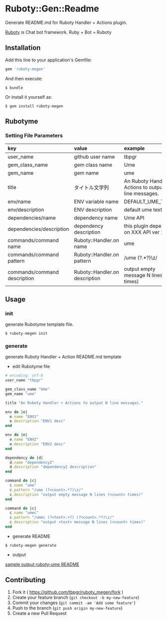 # Ruboty::Gen::Readme

Generate README.md for Ruboty Handler + Actions plugin.

[Ruboty](https://github.com/r7kamura/ruboty) is Chat bot framework. Ruby + Bot = Ruboty

## Installation

Add this line to your application's Gemfile:

```ruby
gem 'ruboty-megen'
```

And then execute:

    $ bundle

Or install it yourself as:

    $ gem install ruboty-megen

## Rubotyme
### Setting File Parameters

|key|value|example|
|:--|:--|:--|
|user_name|github user name|tbpgr|
|gem_class_name|gem class name|Ume|
|gem_name|gem name|ume|
|title|タイトル文字列|An Ruboty Handler + Actions to output N line messages.|
|env/name|ENV variable name|DEFAULT_UME_TEXT|
|env/description|ENV description|default ume text|
|dependencies/name|dependency name|Ume API|
|dependencies/description|dependency description|this plugin depend on XXX API ver 1.2.3|
|commands/command name|Ruboty::Handler.on name|ume|
|commands/command pattern|Ruboty::Handler.on pattern|/ume (?<count>.*?)\z/  |
|commands/command description|Ruboty::Handler.on description|output empty message N lines (<count> times)|

## Usage
### init
generate Rubotyme template file.

~~~
$ ruboty-megen init
~~~

### generate
generate Ruboty Handler + Action README.md template

* edit Rubotyme file

~~~ruby
# encoding: utf-8
user_name "tbpgr"

gem_class_name "Ume"
gem_name "ume"

title "An Ruboty Handler + Actions to output N line messages."

env do |e|
  e.name "ENV1"
  e.description "ENV1 desc"
end

env do |e|
  e.name "ENV2"
  e.description "ENV2 desc"
end

dependency do |d|
  d.name "dependency2"
  d.description "dependency2 description"
end

command do |c|
  c.name "ume"
  c.pattern "/ume (?<count>.*?)\z/"
  c.description "output empty message N lines (<count> times)"
end

command do |c|
  c.name "umec"
  c.pattern "/umec (?<text>.+?) (?<count>.*?)\z/"
  c.description "output <text> message N lines (<count> times)"
end
~~~

* generate README

~~~
$ ruboty-megen generate
~~~

* output

[sample output ruboty-ume README](./sample/README.md)

## Contributing

1. Fork it ( https://github.com/tbpgr/ruboty_megen/fork )
2. Create your feature branch (`git checkout -b my-new-feature`)
3. Commit your changes (`git commit -am 'Add some feature'`)
4. Push to the branch (`git push origin my-new-feature`)
5. Create a new Pull Request
